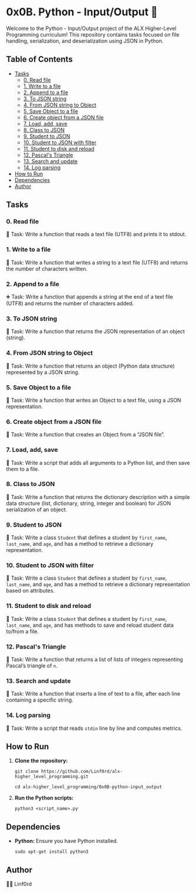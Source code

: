 
# 0x0B. Python - Input/Output 📄

Welcome to the Python - Input/Output project of the ALX Higher-Level Programming curriculum! This repository contains tasks focused on file handling, serialization, and deserialization using JSON in Python.

## Table of Contents

-   [Tasks](#tasks)
    -   [0. Read file](#0-read-file)
    -   [1. Write to a file](#1-write-to-a-file)
    -   [2. Append to a file](#2-append-to-a-file)
    -   [3. To JSON string](#3-to-json-string)
    -   [4. From JSON string to Object](#4-from-json-string-to-object)
    -   [5. Save Object to a file](#5-save-object-to-a-file)
    -   [6. Create object from a JSON file](#6-create-object-from-a-json-file)
    -   [7. Load, add, save](#7-load-add-save)
    -   [8. Class to JSON](#8-class-to-json)
    -   [9. Student to JSON](#9-student-to-json)
    -   [10. Student to JSON with filter](#10-student-to-json-with-filter)
    -   [11. Student to disk and reload](#11-student-to-disk-and-reload)
    -   [12. Pascal's Triangle](#12-pascals-triangle)
    -   [13. Search and update](#13-search-and-update)
    -   [14. Log parsing](#14-log-parsing)
-   [How to Run](#how-to-run)
-   [Dependencies](#dependencies)
-   [Author](#author)

## Tasks

### 0. Read file

📄 Task: Write a function that reads a text file (UTF8) and prints it to stdout.

### 1. Write to a file

📝 Task: Write a function that writes a string to a text file (UTF8) and returns the number of characters written.

### 2. Append to a file

➕ Task: Write a function that appends a string at the end of a text file (UTF8) and returns the number of characters added.

### 3. To JSON string

🔄 Task: Write a function that returns the JSON representation of an object (string).

### 4. From JSON string to Object

🔄 Task: Write a function that returns an object (Python data structure) represented by a JSON string.

### 5. Save Object to a file

💾 Task: Write a function that writes an Object to a text file, using a JSON representation.

### 6. Create object from a JSON file

📂 Task: Write a function that creates an Object from a “JSON file”.

### 7. Load, add, save

🔄 Task: Write a script that adds all arguments to a Python list, and then save them to a file.

### 8. Class to JSON

🔄 Task: Write a function that returns the dictionary description with a simple data structure (list, dictionary, string, integer and boolean) for JSON serialization of an object.

### 9. Student to JSON

🔄 Task: Write a class `Student` that defines a student by `first_name`, `last_name`, and `age`, and has a method to retrieve a dictionary representation.

### 10. Student to JSON with filter

🔄 Task: Write a class `Student` that defines a student by `first_name`, `last_name`, and `age`, and has a method to retrieve a dictionary representation based on attributes.

### 11. Student to disk and reload

🔄 Task: Write a class `Student` that defines a student by `first_name`, `last_name`, and `age`, and has methods to save and reload student data to/from a file.

### 12. Pascal's Triangle

🔺 Task: Write a function that returns a list of lists of integers representing Pascal’s triangle of `n`.

### 13. Search and update

🔄 Task: Write a function that inserts a line of text to a file, after each line containing a specific string.

### 14. Log parsing

🔄 Task: Write a script that reads `stdin` line by line and computes metrics.

## How to Run

1.  **Clone the repository:**
        
    `git clone https://github.com/Linf0rd/alx-higher_level_programming.git`
    
    `cd alx-higher_level_programming/0x0B-python-input_output` 
    
2.  **Run the Python scripts:**
        
    `python3 <script_name>.py` 
    

## Dependencies

-   **Python:**  Ensure you have Python installed.
    
    `sudo apt-get install python3` 
    

## Author

👨‍💻 Linf0rd